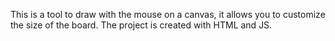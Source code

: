 This is a tool to draw with the mouse on a canvas, it allows you to customize the size of the board. The project is created with HTML and JS.

